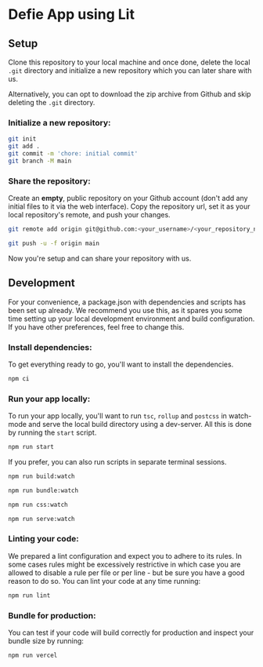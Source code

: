 # Defie App using Lit

## Setup

Clone this repository to your local machine and once done, delete the local `.git` directory and initialize a new repository which you can later share with us. 

Alternatively, you can opt to download the zip archive from Github and skip deleting the `.git` directory.

### Initialize a new repository:

```bash
git init
git add .
git commit -m 'chore: initial commit'
git branch -M main
```

### Share the repository:

Create an **empty**, public repository on your Github account (don't add any initial files to it via the web interface). Copy the repository url, set it as your local repository's remote, and push your changes.

```bash
git remote add origin git@github.com:<your_username>/<your_repository_name>.git

git push -u -f origin main
```

Now you're setup and can share your repository with us.

## Development

For your convenience, a package.json with dependencies and scripts has been set up already. We recommend you use this, as it spares you some time setting up your local development environment and build configuration. If you have other preferences, feel free to change this.

### Install dependencies:

To get everything ready to go, you'll want to install the dependencies.

```bash
npm ci
```

### Run your app locally:

To run your app locally, you'll want to run `tsc`, `rollup` and `postcss` in watch-mode and serve the local build directory using a dev-server. All this is done by running the `start` script.

```bash
npm run start
```

If you prefer, you can also run scripts in separate terminal sessions.

```bash
npm run build:watch
```

```bash
npm run bundle:watch
```

```bash
npm run css:watch
```

```bash
npm run serve:watch
```

### Linting your code:

We prepared a lint configuration and expect you to adhere to its rules. In some cases rules might be excessively restrictive in which case you are allowed to disable a rule per file or per line - but be sure you have a good reason to do so. You can lint your code at any time running:

```bash
npm run lint
```

### Bundle for production:

You can test if your code will build correctly for production and inspect your bundle size by running:

```bash
npm run vercel
```
